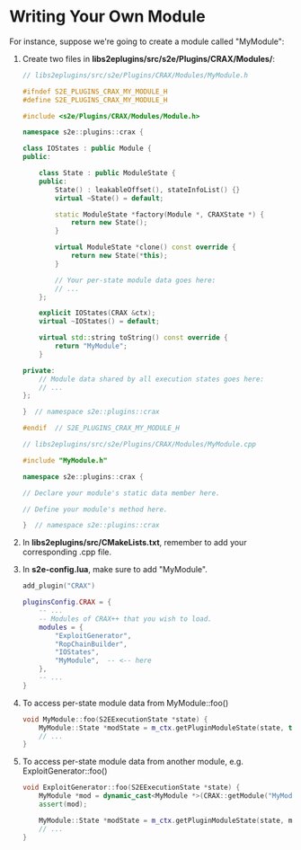 # Writing Your Own Module

For instance, suppose we're going to create a module called "MyModule":

1. Create two files in **libs2eplugins/src/s2e/Plugins/CRAX/Modules/**:

   ```cpp
   // libs2eplugins/src/s2e/Plugins/CRAX/Modules/MyModule.h

   #ifndef S2E_PLUGINS_CRAX_MY_MODULE_H
   #define S2E_PLUGINS_CRAX_MY_MODULE_H

   #include <s2e/Plugins/CRAX/Modules/Module.h>

   namespace s2e::plugins::crax {

   class IOStates : public Module {
   public:

       class State : public ModuleState {
       public:
           State() : leakableOffset(), stateInfoList() {}
           virtual ~State() = default;

           static ModuleState *factory(Module *, CRAXState *) {
               return new State();
           }

           virtual ModuleState *clone() const override {
               return new State(*this);
           }

           // Your per-state module data goes here:
           // ...
       };

       explicit IOStates(CRAX &ctx);
       virtual ~IOStates() = default;

       virtual std::string toString() const override {
           return "MyModule";
       }

   private:
       // Module data shared by all execution states goes here:
       // ...
   };

   }  // namespace s2e::plugins::crax

   #endif  // S2E_PLUGINS_CRAX_MY_MODULE_H
   ```

   ```cpp
   // libs2eplugins/src/s2e/Plugins/CRAX/Modules/MyModule.cpp

   #include "MyModule.h"

   namespace s2e::plugins::crax {

   // Declare your module's static data member here.

   // Define your module's method here.

   }  // namespace s2e::plugins::crax
   ```

2. In **libs2eplugins/src/CMakeLists.txt**, remember to add your corresponding .cpp file.
3. In **s2e-config.lua**, make sure to add "MyModule".

   ```lua
   add_plugin("CRAX")

   pluginsConfig.CRAX = {
       -- ...
       -- Modules of CRAX++ that you wish to load.
       modules = {
           "ExploitGenerator",
           "RopChainBuilder",
           "IOStates",
           "MyModule",  -- <-- here
       },
       -- ...
   }
   ```

4. To access per-state module data from MyModule::foo()

   ```cpp
   void MyModule::foo(S2EExecutionState *state) {
       MyModule::State *modState = m_ctx.getPluginModuleState(state, this);
       // ...
   }
   ```

5. To access per-state module data from another module, e.g. ExploitGenerator::foo()

   ```cpp
   void ExploitGenerator::foo(S2EExecutionState *state) {
       MyModule *mod = dynamic_cast<MyModule *>(CRAX::getModule("MyModule"));
       assert(mod);

       MyModule::State *modState = m_ctx.getPluginModuleState(state, mod);
       // ...
   }
   ```
